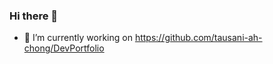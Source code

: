 ### Hi there 👋

- 🔭 I’m currently working on https://github.com/tausani-ah-chong/DevPortfolio


<!--

- 🌱 I’m currently learning ...
- 👯 I’m looking to collaborate on ...
- 🤔 I’m looking for help with ...
- 💬 Ask me about ...
- 📫 How to reach me: ...
- 😄 Pronouns: ...
- ⚡ Fun fact: ...

-->
